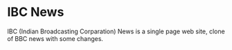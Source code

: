 # IBC News
IBC (Indian Broadcasting Corparation) News is a single page web site, clone of BBC news with some changes.
